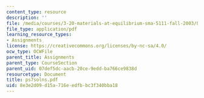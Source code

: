 ```yaml
---
content_type: resource
description: ''
file: /media/courses/3-20-materials-at-equilibrium-sma-5111-fall-2003/8e3e2d09d15a716eedfbbc3f340bba18_ps7solns.pdf
file_type: application/pdf
learning_resource_types:
- Assignments
license: https://creativecommons.org/licenses/by-nc-sa/4.0/
ocw_type: OCWFile
parent_title: Assignments
parent_type: CourseSection
parent_uid: 07def5dc-aacb-20ce-9edd-ba766ce9838d
resourcetype: Document
title: ps7solns.pdf
uid: 8e3e2d09-d15a-716e-edfb-bc3f340bba18
---
```

